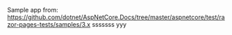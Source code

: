 Sample app from: https://github.com/dotnet/AspNetCore.Docs/tree/master/aspnetcore/test/razor-pages-tests/samples/3.x
sssssss
yyy

